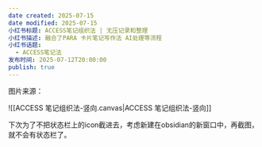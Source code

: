 ```yaml
---
date created: 2025-07-15
date modified: 2025-07-15
小红书标题: ACCESS笔记组织法 | 无压记录和整理
小红书描述: 融合了PARA 卡片笔记写作法 AI处理等流程
小红书话题:
  - ACCESS笔记法
发布时间: 2025-07-12T20:00:00
publish: true
---
```


图片来源：

![[ACCESS 笔记组织法-竖向.canvas|ACCESS 笔记组织法-竖向]]

下次为了不把状态栏上的icon截进去，考虑新建在obsidian的新窗口中，再截图，就不会有状态栏了。
